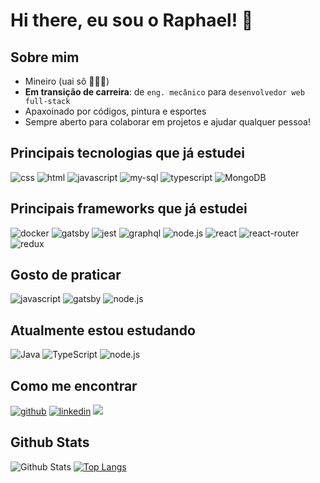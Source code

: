 # Hi there, eu sou o Raphael! 👋


## Sobre mim
- Mineiro (uai sô 🔺🇧🇷)
- **Em transição de carreira**: de ```eng. mecânico``` para ```desenvolvedor web full-stack```
- Apaxoinado por códigos, pintura e esportes
- Sempre aberto para colaborar em projetos e ajudar qualquer pessoa!

## Principais tecnologias que já estudei
![css](https://img.shields.io/badge/CSS3-1572B6?style=for-the-badge&logo=css3&logoColor=white)
![html](https://img.shields.io/badge/HTML5-E34F26?style=for-the-badge&logo=html5&logoColor=white)
![javascript](https://img.shields.io/badge/JavaScript-323330?style=for-the-badge&logo=javascript&logoColor=F7DF1E)
![my-sql](https://img.shields.io/badge/MySQL-005C84?style=for-the-badge&logo=mysql&logoColor=white)
![typescript](https://img.shields.io/badge/TypeScript-007ACC?style=for-the-badge&logo=typescript&logoColor=white)
![MongoDB](https://img.shields.io/badge/MongoDB-%234ea94b.svg?style=for-the-badge&logo=mongodb&logoColor=white)

## Principais frameworks que já estudei
![docker](https://img.shields.io/badge/Docker-2CA5E0?style=for-the-badge&logo=docker&logoColor=white)
![gatsby](https://img.shields.io/badge/Gatsby-663399?style=for-the-badge&logo=gatsby&logoColor=white)
![jest](https://img.shields.io/badge/Jest-C21325?style=for-the-badge&logo=jest&logoColor=white)
![graphql](https://img.shields.io/badge/GraphQl-E10098?style=for-the-badge&logo=graphql&logoColor=white)
![node.js](https://img.shields.io/badge/Node.js-339933?style=for-the-badge&logo=nodedotjs&logoColor=white)
![react](https://img.shields.io/badge/React-20232A?style=for-the-badge&logo=react&logoColor=61DAFB)
![react-router](https://img.shields.io/badge/React_Router-CA4245?style=for-the-badge&logo=react-router&logoColor=white)
![redux](https://img.shields.io/badge/Redux-593D88?style=for-the-badge&logo=redux&logoColor=white)

## Gosto de praticar
![javascript](https://img.shields.io/badge/JavaScript-323330?style=for-the-badge&logo=javascript&logoColor=F7DF1E)
![gatsby](https://img.shields.io/badge/Gatsby-663399?style=for-the-badge&logo=gatsby&logoColor=white)
![node.js](https://img.shields.io/badge/Node.js-339933?style=for-the-badge&logo=nodedotjs&logoColor=white)

## Atualmente estou estudando
![Java](https://img.shields.io/badge/java-%23ED8B00.svg?style=for-the-badge&logo=java&logoColor=white)
![TypeScript](https://img.shields.io/badge/typescript-%23007ACC.svg?style=for-the-badge&logo=typescript&logoColor=white)
![node.js](https://img.shields.io/badge/Node.js-339933?style=for-the-badge&logo=nodedotjs&logoColor=white)

## Como me encontrar
[![github](https://img.shields.io/badge/GitHub-100000?style=for-the-badge&logo=github&logoColor=white)](https://github.com/raphaelprsilva/)
[![linkedin](https://img.shields.io/badge/LinkedIn-0077B5?style=for-the-badge&logo=linkedin&logoColor=white)](https://www.linkedin.com/in/raphael-pereira-silva/)
<a href="mailto:raphaelprsilva@gmail.com?"><img src="https://img.shields.io/badge/Gmail-D14836?style=for-the-badge&logo=gmail&logoColor=white"/></a>

## Github Stats

![Github Stats](https://github-readme-stats.vercel.app/api?username=raphaelprsilva&layout=compact&theme=gruvbox)
[![Top Langs](https://github-readme-stats.vercel.app/api/top-langs/?username=raphaelprsilva&layout=compact&theme=gruvbox)](mailto:https://github.com/anuraghazra/github-readme-stats)

